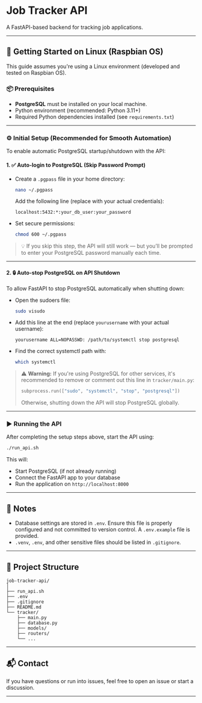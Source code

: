 # Job Tracker API

A FastAPI-based backend for tracking job applications.

---

## 🚀 Getting Started on Linux (Raspbian OS)

This guide assumes you're using a Linux environment (developed and tested on Raspbian OS).

### 📦 Prerequisites

- **PostgreSQL** must be installed on your local machine.
- Python environment (recommended: Python 3.11+)
- Required Python dependencies installed (see `requirements.txt`)

---

### ⚙️ Initial Setup (Recommended for Smooth Automation)

To enable automatic PostgreSQL startup/shutdown with the API:

#### 1. ✅ Auto-login to PostgreSQL (Skip Password Prompt)

- Create a `.pgpass` file in your home directory:
  ```bash
  nano ~/.pgpass
  ```
  Add the following line (replace with your actual credentials):

  ```
  localhost:5432:*:your_db_user:your_password
  ```

- Set secure permissions:
  ```bash
  chmod 600 ~/.pgpass
  ```

> 💡 If you skip this step, the API will still work — but you’ll be prompted to enter your PostgreSQL password manually each time.

---

#### 2. 🔒 Auto-stop PostgreSQL on API Shutdown

To allow FastAPI to stop PostgreSQL automatically when shutting down:

- Open the sudoers file:
  ```bash
  sudo visudo
  ```

- Add this line at the end (replace `yourusername` with your actual username):
  ```
  yourusername ALL=NOPASSWD: /path/to/systemctl stop postgresql
  ```

- Find the correct systemctl path with:
  ```bash
  which systemctl
  ```

> ⚠️ **Warning:** If you're using PostgreSQL for other services, it's recommended to remove or comment out this line in `tracker/main.py`:
>
> ```python
> subprocess.run(["sudo", "systemctl", "stop", "postgresql"])
> ```
> Otherwise, shutting down the API will stop PostgreSQL globally.

---

### ▶️ Running the API

After completing the setup steps above, start the API using:

```bash
./run_api.sh
```

This will:
- Start PostgreSQL (if not already running)
- Connect the FastAPI app to your database
- Run the application on `http://localhost:8000`

---

## 📝 Notes

- Database settings are stored in `.env`. Ensure this file is properly configured and not committed to version control. A `.env.example` file is provided.
- `.venv`, `.env`, and other sensitive files should be listed in `.gitignore`.

---

## 📂 Project Structure

```
job-tracker-api/
│
├── run_api.sh
├── .env
├── .gitignore
├── README.md
└── tracker/
    ├── main.py
    ├── database.py
    ├── models/
    ├── routers/
    └── ...
```

---

## 📬 Contact

If you have questions or run into issues, feel free to open an issue or start a discussion.

---

